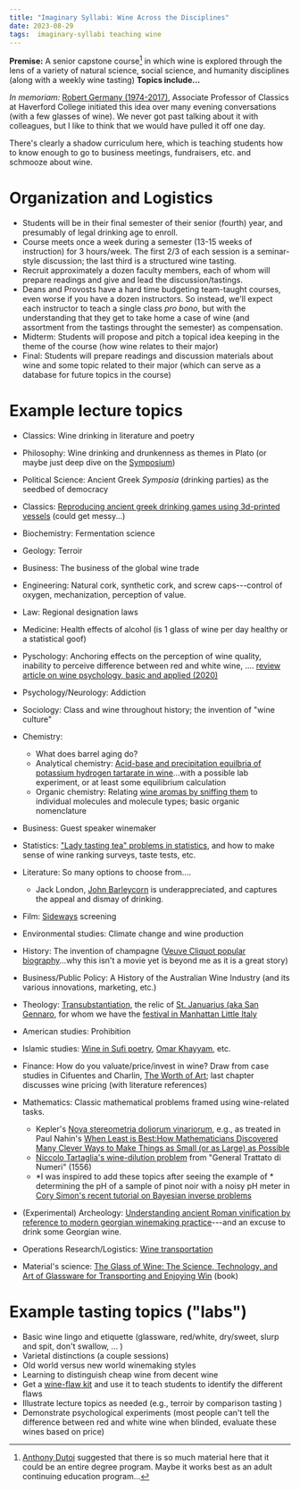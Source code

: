 ```yaml
---
title: "Imaginary Syllabi: Wine Across the Disciplines"
date: 2023-08-29
tags:  imaginary-syllabi teaching wine
---
```


**Premise:** A senior capstone course[^1] in which wine is explored through the lens of a variety of natural science, social science, and humanity disciplines (along with a weekly wine tasting) **Topics include...**

*In memoriam:* [Robert Germany (1974-2017)](https://www.haverford.edu/college-communications/news/robert-germany-1974–2017), Associate Professor of Classics at Haverford College initiated this idea over many evening conversations (with a few glasses of wine). We never got past talking about it with colleagues, but I like to think that we would have pulled it off one day.

There's clearly a shadow curriculum here, which is teaching students how to know enough to go to business meetings, fundraisers, etc. and schmooze about wine.

# Organization and Logistics

- Students will be in their final semester of their senior (fourth) year, and presumably of legal drinking age to enroll.
- Course meets once a week during a semester (13-15 weeks of instruction) for 3 hours/week.  The first 2/3 of each session is a seminar-style discussion; the last third is a structured wine tasting.
- Recruit approximately a dozen faculty members, each of whom will prepare readings and give and lead the discussion/tastings.  
- Deans and Provosts have a hard time budgeting team-taught courses, even worse if you have a dozen instructors.  So instead, we'll expect each instructor to teach a single class *pro bono*, but with the understanding that they get to take home a case of wine (and assortment from the tastings throught the semester) as compensation.
- Midterm: Students will propose and pitch a topical idea keeping in the theme of the course (how wine relates to their major)
- Final: Students will prepare readings and discussion materials about wine and some topic related to their major (which can serve as a database for future topics in the course)

# Example lecture topics

- Classics:  Wine drinking in literature and poetry 
- Philosophy: Wine drinking and drunkenness as themes in Plato (or maybe just deep dive on the [Symposium](https://en.wikipedia.org/wiki/Symposium_(Plato)))
- Political Science: Ancient Greek *Symposia* (drinking parties) as the seedbed of democracy
- Classics:  [Reproducing ancient greek drinking games using 3d-printed vessels](https://www.livescience.com/49441-greek-drinking-game-kottabos-recreated.html) (could get messy...)
- Biochemistry: Fermentation science
- Geology:  Terroir
- Business: The business of the global wine trade
- Engineering:  Natural cork, synthetic cork, and screw caps---control of oxygen, mechanization, perception of value.
- Law: Regional designation laws 
- Medicine: Health effects of alcohol (is 1 glass of wine per day healthy or a statistical goof)
- Pyschology: Anchoring effects on the perception of wine quality, inability to perceive difference between red and white wine, .... [review article on wine psychology, basic and applied (2020)](https://cognitiveresearchjournal.springeropen.com/articles/10.1186/s41235-020-00225-6)
- Psychology/Neurology: Addiction
- Sociology: Class and wine throughout history; the invention of "wine culture" 
- Chemistry: 
    - What does barrel aging do?
    - Analytical  chemistry:  [Acid-base and precipitation equilbria of potassium hydrogen tartarate in wine](https://doi.org/10.1021/ed081p94)...with a possible lab experiment, or at least some equilibrium calculation
    - Organic chemistry: Relating [wine aromas by sniffing them](https://www.lenez.com/en/kits/wine/masterkit_54) to individual molecules and molecule types; basic organic nomenclature 

- Business:  Guest speaker winemaker
- Statistics:  ["Lady tasting tea" problems in statistics](https://en.wikipedia.org/wiki/Lady_tasting_tea), and how to make sense of wine ranking surveys, taste tests, etc.
- Literature:  So many options to choose from....
    - Jack London, [John Barleycorn](https://www.gutenberg.org/ebooks/318) is underappreciated, and captures the appeal and dismay of drinking.
- Film: [Sideways](https://en.wikipedia.org/wiki/Sideways) screening
- Environmental studies: Climate change and wine production
- History:  The invention of champagne ([Veuve Cliquot popular biography](https://amzn.to/44wV3CU)...why this isn't a movie yet is beyond me as it is a great story)
- Business/Public Policy: A History of the Australian Wine Industry (and its various innovations, marketing, etc.)
- Theology: [Transubstantiation](https://en.wikipedia.org/wiki/Transubstantiation), the relic of [St. Januarius (aka San Gennaro](https://en.wikipedia.org/wiki/Januarius), for whom we have the [festival in Manhattan Little Italy](https://sangennaronyc.org)
- American studies:  Prohibition
- Islamic studies: [Wine in Sufi poetry](https://www.codedevino.com/world-of-wine/the-way-of-wine/sufism-and-wine), [Omar Khayyam](https://en.wikipedia.org/wiki/Rubaiyat_of_Omar_Khayyam), etc. 
- Finance:  How do you valuate/price/invest in wine?  Draw from case studies in Cifuentes and Charlin, [The Worth of Art](https://amzn.to/3FZhqqO); last chapter discusses wine pricing (with literature references)
- Mathematics:  Classic mathematical problems framed using wine-related tasks.  
    - Kepler's [Nova stereometria doliorum vinariorum](https://maa.org/press/periodicals/convergence/kepler-the-volume-of-a-wine-barrel-keplers-nova-stereometria-doliorum-vinariorum), e.g., as treated in Paul Nahin's [When Least is Best:How Mathematicians Discovered Many Clever Ways to Make Things as Small (or as Large) as Possible](https://amzn.to/3sH6f3n) 
    - [Niccolo Tartaglia's wine-dilution problem](https://puzzling.stackexchange.com/questions/28776/turning-wine-into-water/28781) from "General Trattato di Numeri" (1556) 
    - *I was inspired to add these topics after seeing the example of * determining the pH of a sample of pinot noir with a noisy pH meter in [Cory Simon's recent tutorial on Bayesian inverse problems](https://doi.org/10.1063/5.0154773)
- (Experimental) Archeology: [Understanding ancient Roman vinification by reference to modern georgian winemaking practice](https://dx.doi.org/10.15184/aqy.2023.193)---and an excuse to drink some Georgian wine.
- Operations Research/Logistics:  [Wine transportation](https://www.dhl.com/global-en/delivered/globalization/the-art-of-wine-transportation.html)
- Material's science: [The Glass of Wine: The Science, Technology, and Art of Glassware for Transporting and Enjoying Win](https://amzn.to/4bSx99K) (book)

# Example tasting topics ("labs")

- Basic wine lingo and etiquette (glassware, red/white, dry/sweet, slurp and spit, don't swallow, ... )
- Varietal distinctions (a couple sessions)
- Old world versus new world winemaking styles
- Learning to distinguish cheap wine from decent wine
- Get a [wine-flaw kit](https://www.lenez.com/en/kits/wine/faults) and use it to teach students to identify the different flaws  
- Illustrate lecture topics as needed (e.g., terroir by comparison tasting )
- Demonstrate psychological experiments (most people can't tell the difference between red and white wine when blinded, evaluate these wines based on price)


[^1]: [Anthony Dutoi](https://scholar.google.com/citations?user=Dy8AlOoAAAAJ&hl=en&oi=ao) suggested that there is so much material here that it could be an entire degree program.  Maybe it works best as an adult continuing education program...